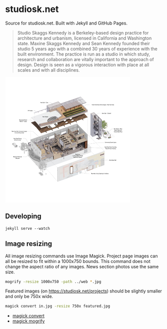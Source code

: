 # studiosk.net

Source for studiosk.net. Built with Jekyll and GitHub Pages.

> Studio Skaggs Kennedy is a Berkeley-based design practice for architecture and urbanism, licensed in California and Washington state. Maxine Skaggs Kennedy and Sean Kennedy founded their studio 5 years ago with a combined 30 years of experience with the built environment. The practice is run as a studio in which study, research and collaboration are vitally important to the approach of design. Design is seen as a vigorous interaction with place at all scales and with all disciplines.

<img src="img/2023/fremont-theater/web/09_Exploded_View.jpg" width="400" />

## Developing

```
jekyll serve --watch
```

## Image resizing

All image resizing commands use Image Magick. Project page images can all be resized to fit within a 1000x750 bounds. This command does not change the aspect ratio of any images. News section photos use the same size.

```sh
mogrify -resize 1000x750 -path ../web *.jpg
```

Featured images (on https://studiosk.net/projects) should be slightly smaller and only be 750x wide.

```sh
magick convert in.jpg -resize 750x featured.jpg
```

* [magick convert](https://imagemagick.org/script/convert.php)
* [magick mogrify](https://imagemagick.org/script/mogrify.php)
